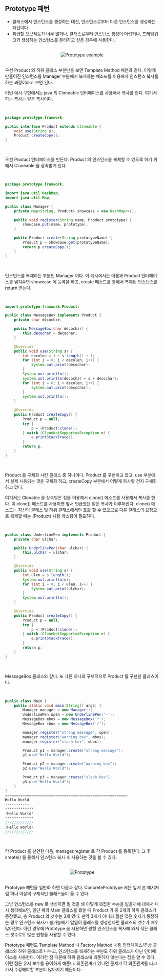 ## Prototype 패턴

- 클래스에서 인스턴스를 생성하는 대신, 인스턴스로부터 다른 인스턴스를 생성하는 패턴이다.
- 취급할 오브젝트가 너무 많거나, 클래스로부터 인스턴스 생성이 어렵거나, 프레임워크와 생성하는 인스턴스를 분리하고 싶은 경우에 사용한다.

<br>

<div align="center">
  <img src="../images/Prototype%20example.png" alt="Prototype example">
</div>

<br>

우선 Product 와 하위 클래스 부분만을 보면 Template Method 패턴과 같다. 이렇게 만들어진 인스턴스를 Manager 부분에서 복제하는 메소드를 이용해서 인스턴스 복사를 하는 과정이라고 보면 된다.

이번 예시 구현에서는 java 의 Cloneable 인터페이스를 사용해서 복사를 한다. 여기서 하는 복사는 얕은 복사이다.

<br>

```java
package prototype.framwork;

public interface Product extends Cloneable {
    void use(String s);
    Product createCopy();
}
```

<br>

우선 Product 인터페이스를 만든다. Product 의 인스턴스를 복제할 수 있도록 하기 위해서 Cloneable 을 상속받게 한다.

<br>

```java
package prototype.framwork;

import java.util.HashMap;
import java.util.Map;

public class Manager {
    private Map<String, Product> showcase = new HashMap<>();

    public void register(String name, Product prototype) {
        showcase.put(name, prototype);
    }

    public Product create(String prototypeName) {
        Product p = showcase.get(prototypeName);
        return p.createCopy();
    }
}
```

<br>

인스턴스를 복제하는 부분인 Manager 이다. 이 예시에서는 이름과 Product 인터페이스를 넘겨주면 showcase 에 등록을 하고, create 메소드를 통해서 복제된 인스턴스를 return 받는다.

<br>

```java
import prototype.framwork.Product;

public class MessageBox implements Product {
    private char decochar;

    public MessageBox(char decochar) {
        this.decochar = decochar;
    }

    @Override
    public void use(String s) {
        int decolen = 1 + s.length() + 1;
        for (int i = 0; i < decolen; i++) {
            System.out.print(decochar);
        }
        System.out.println();
        System.out.println(decochar + s + decochar);
        for (int i = 0; i < decolen; i++) {
            System.out.print(decochar);
        }
        System.out.println();
    }

    @Override
    public Product createCopy() {
        Product p = null;
        try {
            p = (Product)clone();
        } catch (CloneNotSupportedException e) {
            e.printStackTrace();
        }
        return p;
    }
}
```

<br>

Product 를 구체화 시킨 클래스 중 하나이다. Product 를 구현하고 있고, use 부분에서 실제 사용되는 것을 구체화 하고, createCopy 부분에서 어떻게 복사할 건지 구체화하고 있다.

여기서는 Clonable 을 상속받은 점을 이용해서 clone() 메소드를 사용해서 복사를 한다. 이 clone() 메소드를 사용하면 앞서 언급했던 얕은 복사가 이루어진다. clone() 메소드는 자신의 클래스 및 하위 클래스에서만 호출 할 수 있으므로 다른 클래스의 요청으로 복제할 때는 (Product) 처럼 캐스팅이 필요하다.

<br>

```java
public class UnderlinePen implements Product {
    private char ulchar;

    public UnderlinePen(char ulchar) {
        this.ulchar = ulchar;
    }

    @Override
    public void use(String s) {
        int ulen = s.length();
        System.out.println(s);
        for (int i = 0; i < ulen; i++) {
            System.out.print(ulchar);
        }
        System.out.println();
    }

    @Override
    public Product createCopy() {
        Product p = null;
        try {
            p = (Product)clone();
        } catch (CloneNotSupportedException e) {
            e.printStackTrace();
        }
        return p;
    }
}
```

<br>

MessageBox 클래스와 같다. 또 다른 하나의 구체적으로 Product 를 구현한 클래스이다.

<br>

```java
public class Main {
    public static void main(String[] args) {
        Manager manager = new Manager();
        UnderlinePen upen = new UnderlinePen('-');
        MessageBox mbox = new MessageBox('*');
        MessageBox sbox = new MessageBox('/');

        manager.register("strong message", upen);
        manager.register("warning box", mbox);
        manager.register("slash box", sbox);

        Product p1 = manager.create("strong message");
        p1.use("Hello World");

        Product p2 = manager.create("warning box");
        p2.use("Hello World");

        Product p3 = manager.create("slash box");
        p3.use("Hello World");
    }
}
========================================================
Hello World
-----------
*************
*Hello World*
*************
/////////////
/Hello World/
/////////////
```

<br>

각 Product 를 선언한 다음, manager.register 로 각 Product 를 등록한다. 그 후 create() 를 통해서 인스턴스 복사 후 사용하는 것을 볼 수 있다.

<br>

<div align="center">
  <img src="../images/Prototype.png" alt="Prototype">
</div>

<br>

Prototype 패턴을 일반화 하면 다음과 같다. ConcretePrototype 에는 앞서 본 예시처럼 하나 이상의 구체적인 클래스들이 올 수 있다.

그냥 인스턴스를 new 로 생성하면 될 것을 왜 이렇게 복잡한 수순을 밟을까에 대해서 다시 생각해보면, 일단 위의 Main 클래스를 봤을 때 Product 가 중 2개의 하위 클래스가 등장했고, 총 Product 의 갯수는 3개 였다. 만약 3개가 아니라 훨씬 많은 숫자가 등장하는 경우 인스턴스 복사가 불가능해서 일일이 클래스를 생성한다면 클래스의 갯수가 매우 많아진다. 이런 경우에 Prototype 을 사용하면 원형 인스턴스를 복사해 와서 적은 클래스 갯수로도 많은 원형을 사용할 수 있다.

Prototype 패턴도 Template Method 나 Factory Method 처럼 인터페이스/추상 클래스와 하위 클래스로 나누고, 인스턴스를 복제하는 부분도 하위 클래스가 아닌 인터페이스를 사용한다. 이러한 점 때문에 하위 클래스에 의존하지 않는다는 점을 알 수 있다. 이런 점은 유지 보수를 용이하게 해준다. 의존관계가 있다면 문제가 각 의존관계를 타고가서 수정해야할 부분이 많아지기 때문이다.